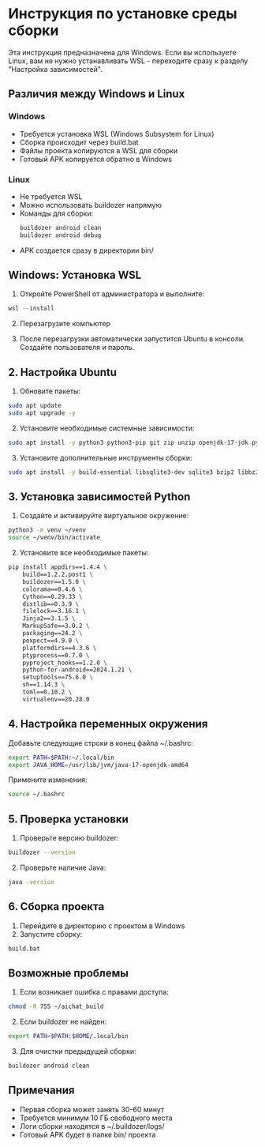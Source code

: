 # Инструкция по установке среды сборки

Эта инструкция предназначена для Windows. Если вы используете Linux, вам не нужно устанавливать WSL - переходите сразу к разделу "Настройка зависимостей".

## Различия между Windows и Linux

### Windows
- Требуется установка WSL (Windows Subsystem for Linux)
- Сборка происходит через build.bat
- Файлы проекта копируются в WSL для сборки
- Готовый APK копируется обратно в Windows

### Linux
- Не требуется WSL
- Можно использовать buildozer напрямую
- Команды для сборки:
  ```bash
  buildozer android clean
  buildozer android debug
  ```
- APK создается сразу в директории bin/

## Windows: Установка WSL

1. Откройте PowerShell от администратора и выполните:
```powershell
wsl --install
```

2. Перезагрузите компьютер

3. После перезагрузки автоматически запустится Ubuntu в консоли. Создайте пользователя и пароль.

## 2. Настройка Ubuntu

1. Обновите пакеты:
```bash
sudo apt update
sudo apt upgrade -y
```

2. Установите необходимые системные зависимости:
```bash
sudo apt install -y python3 python3-pip git zip unzip openjdk-17-jdk python3-virtualenv autoconf libtool pkg-config zlib1g-dev libncurses5-dev libncursesw5-dev libtinfo5 cmake libffi-dev libssl-dev
```

3. Установите дополнительные инструменты сборки:
```bash
sudo apt install -y build-essential libsqlite3-dev sqlite3 bzip2 libbz2-dev zlib1g-dev libssl-dev openssl libgdbm-dev libgdbm-compat-dev liblzma-dev libreadline-dev libncursesw5-dev libffi-dev uuid-dev
```

## 3. Установка зависимостей Python

1. Создайте и активируйте виртуальное окружение:
```bash
python3 -m venv ~/venv
source ~/venv/bin/activate
```

2. Установите все необходимые пакеты:
```bash
pip install appdirs==1.4.4 \
    build==1.2.2.post1 \
    buildozer==1.5.0 \
    colorama==0.4.6 \
    Cython==0.29.33 \
    distlib==0.3.9 \
    filelock==3.16.1 \
    Jinja2==3.1.5 \
    MarkupSafe==3.0.2 \
    packaging==24.2 \
    pexpect==4.9.0 \
    platformdirs==4.3.6 \
    ptyprocess==0.7.0 \
    pyproject_hooks==1.2.0 \
    python-for-android==2024.1.21 \
    setuptools==75.6.0 \
    sh==1.14.3 \
    toml==0.10.2 \
    virtualenv==20.28.0
```

## 4. Настройка переменных окружения

Добавьте следующие строки в конец файла ~/.bashrc:
```bash
export PATH=$PATH:~/.local/bin
export JAVA_HOME=/usr/lib/jvm/java-17-openjdk-amd64
```

Примените изменения:
```bash
source ~/.bashrc
```

## 5. Проверка установки

1. Проверьте версию buildozer:
```bash
buildozer --version
```

2. Проверьте наличие Java:
```bash
java -version
```

## 6. Сборка проекта

1. Перейдите в директорию с проектом в Windows
2. Запустите сборку:
```cmd
build.bat
```

## Возможные проблемы

1. Если возникает ошибка с правами доступа:
```bash
chmod -R 755 ~/aichat_build
```

2. Если buildozer не найден:
```bash
export PATH=$PATH:$HOME/.local/bin
```

3. Для очистки предыдущей сборки:
```bash
buildozer android clean
```

## Примечания

- Первая сборка может занять 30-60 минут
- Требуется минимум 10 ГБ свободного места
- Логи сборки находятся в ~/.buildozer/logs/
- Готовый APK будет в папке bin/ проекта
